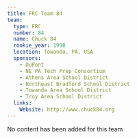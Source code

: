 ```yaml
---
title: FRC Team 84
team:
  type: FRC
  number: 84
  name: Chuck 84
  rookie_year: 1998
  location: Towanda, PA, USA
  sponsors:
    - DuPont
    - NE PA Tech Prep Consortium
    - Athens Area School District
    - Northeast Bradford School District
    - Towanda Area School District
    - Troy Area School District
  links:
    Website: http://www.chuck84.org
---
```

No content has been added for this team